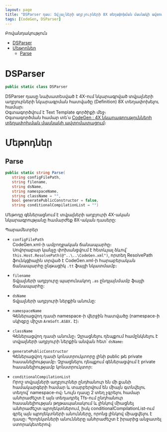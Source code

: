 ```yaml
---
layout: page
title: "DSParser դաս: Տվյալների աղբյուրների 8X տեղափոխման մասնակի ավտոմատացում"
tags: [CodeGen, DSParser]
---
```


Բովանդակություն
* [DSParser](#dsparser)
* [Մեթոդներ](#մեթոդներ)
  * [Parse](#parse)

# DSParser

```c#
public static class DSParser
```

DSParser դասը նախատեսված է 4X-ում նկարագրված տվյալների աղբյուրների նկարագրման հատվածը (Definition) 8X տեղափոխելու համար։  
Օգտագործվում է Text Template գործիքի մեջ։  
Օգտագործման համար տե՛ս [CodeGen : 4X նկարագրությունների տեղափոխման մասնակի ավտոմատացում](/src/server_api/CodeGen/CodeGen.md)։

# Մեթոդներ

## Parse

```c#
public static string Parse(
   string configFilePath,
   string filename,
   string dsName,
   string namespaceName,
   string className = "",
   bool generatePublicConstructor = false,
   string conditionalCompilationList = "")
```

Մեթոդը գեներացնում է տվյալների աղբյուրի 4X-ական նկարագրությանը համարժեք 8X-ական դասերը:

Պարամետրեր

- `configFilePath`  
  CodeGen.xml-ի ամբողջական ճանապարհը։  
  Սովորաբար կանչը փոխանցվում է հետևյալ ձևով՝ `this.Host.ResolvePath(@"..\..\CodeGen.xml")`, որտեղ ResolvePath ֆունկցիային տրված է CodeGen.xml-ի հարաբերական ճանապարհը ընթացիկ `.tt` ֆայլի նկատմամբ։

- `filename`  
  Տվյալների աղբյուրը պարունակող `.as` ընդլայնմամբ ֆայլի ճանապարհը:

- `dsName`  
  Տվյալների աղբյուրի ներքին անունը:

- `namespaceName`  
  Գեներացվող դասի namespace-ի վերջին հատվածը (namespace-ի սկիզբը միշտ `ArmSoft.AS8X.` է)։

- `className`  
  Գեներացվող դասի անունը։ 
  Չլրացնելու դեպքում համընկնելու է տվյալների աղբյուրի ներքին անվան հետ՝ `dsName`։

- `generatePublicConstructor`  
  Գեներացվող դասի կոնստրուկտորը լինի public թե private հասանելիությամբ։ 
  Չլրացնելու դեպքում գեներացվում է private հասանելիությամբ կոնստրուկտոր:

- `conditionalCompilationList`  
  Որոշ տվյալների աղբյուրներ ընդհանուր են մի քանի համակարգերի համար և տարբերվում են միայն գտնվելու տեղով՝ namespace-ով։ 
  Նույն դասը 2 տեղ չգրելու համար անհրաժեշտ է այն տեղադրել Tfs-ում ընդհանուր հասանելիության թղթապանակում և լինկով միացնել անհրաժեշտ պրոյեկտներում, իսկ conditionalCompilationList-ում գրել այն պրոյեկտների անունները, որոնց լինկով միացվելու է դասը։ 
  Պրոյեկտների անունները անհրաժեշտ է իրարից անջատել ստորակետերով։
